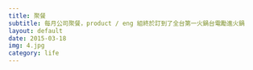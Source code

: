 ```yaml
---
title: 聚餐
subtitle: 每月公司聚餐，product / eng 組終於訂到了全台第一火鍋台電勵進火鍋  
layout: default
date: 2015-03-18
img: 4.jpg
category: life
---
```

